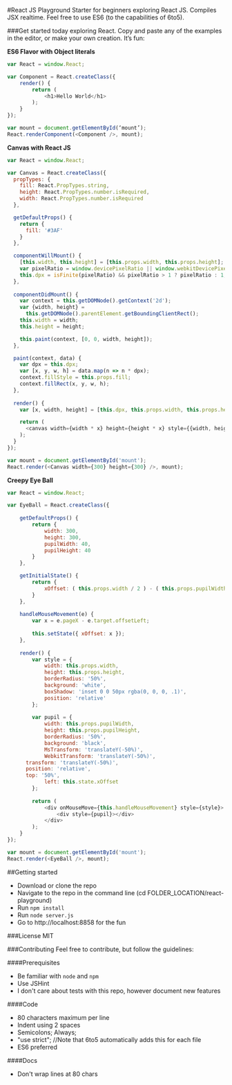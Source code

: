 #React JS Playground
Starter for beginners exploring React JS. Compiles JSX realtime. Feel free to use ES6 (to the capabilities of 6to5).

###Get started today exploring React. Copy and paste any of the examples in the editor, or make your own creation. It’s fun:

__ES6 Flavor with Object literals__
```javascript
var React = window.React;

var Component = React.createClass({
	render() {
		return (
			<h1>Hello World</h1>
		);
	}
});

var mount = document.getElementById(‘mount’);
React.renderComponent(<Component />, mount);
```

__Canvas with React JS__
```javascript
var React = window.React;

var Canvas = React.createClass({
  propTypes: {
    fill: React.PropTypes.string,
    height: React.PropTypes.number.isRequired,
    width: React.PropTypes.number.isRequired
  },

  getDefaultProps() {
    return {
      fill: '#3AF'
    }
  },

  componentWillMount() {
    [this.width, this.height] = [this.props.width, this.props.height];
    var pixelRatio = window.devicePixelRatio || window.webkitDevicePixelRatio;
    this.dpx = isFinite(pixelRatio) && pixelRatio > 1 ? pixelRatio : 1;
  },
  
  componentDidMount() {
    var context = this.getDOMNode().getContext('2d');
    var {width, height} =
      this.getDOMNode().parentElement.getBoundingClientRect();  
    this.width = width;
    this.height = height;

    this.paint(context, [0, 0, width, height]);
  },

  paint(context, data) {
    var dpx = this.dpx;
    var [x, y, w, h] = data.map(n => n * dpx);
    context.fillStyle = this.props.fill;
    context.fillRect(x, y, w, h);
  },
  
  render() {
    var [x, width, height] = [this.dpx, this.props.width, this.props.height];

    return (
      <canvas width={width * x} height={height * x} style={{width, height}} />
    );
  }
});

var mount = document.getElementById('mount');
React.render(<Canvas width={300} height={300} />, mount);
```

__Creepy Eye Ball__
```javascript
var React = window.React;

var EyeBall = React.createClass({
	
	getDefaultProps() {
		return {
			width: 300,
			height: 300,
			pupilWidth: 40,
			pupilHeight: 40
		}
	},

	getInitialState() {
		return {
			xOffset: ( this.props.width / 2 ) - ( this.props.pupilWidth / 2 )
		}
	},
	
	handleMouseMovement(e) {
		var x = e.pageX - e.target.offsetLeft;
	
		this.setState({ xOffset: x });
	},
	
	render() {
		var style = {
			width: this.props.width,
			height: this.props.height,
			borderRadius: '50%',
			background: 'white',
			boxShadow: 'inset 0 0 50px rgba(0, 0, 0, .1)',
			position: 'relative'
		};
		
		var pupil = {
			width: this.props.pupilWidth,
			height: this.props.pupilHeight,
			borderRadius: '50%',
			background: 'black',
			MsTransform: 'translateY(-50%)',
			WebkitTransform: 'translateY(-50%)',
      transform: 'translateY(-50%)',
      position: 'relative',
      top: '50%',
			left: this.state.xOffset
		};
		
		return (
			<div onMouseMove={this.handleMouseMovement} style={style}>
				<div style={pupil}></div>
			</div>
		);
	}
});

var mount = document.getElementById('mount');
React.render(<EyeBall />, mount);
```

##Getting started
* Download or clone the repo
* Navigate to the repo in the command line (cd FOLDER_LOCATION/react-playground)
* Run `npm install`
* Run `node server.js`
* Go to http://localhost:8858 for the fun

###License
MIT

###Contributing 
Feel free to contribute, but follow the guidelines:

####Prerequisites
* Be familiar with `node` and `npm`
* Use JSHint
* I don't care about tests with this repo, however document new features

####Code
* 80 characters maximum per line
* Indent using 2 spaces
* Semicolons; Always;
* "use strict"; //Note that 6to5 automatically adds this for each file
* ES6 preferred

####Docs
* Don't wrap lines at 80 chars
